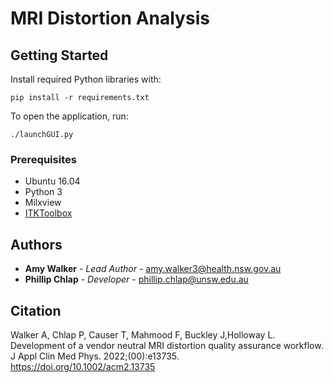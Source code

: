 # MRI Distortion Analysis



## Getting Started

Install required Python libraries with:

```
pip install -r requirements.txt
```

To open the application, run:

```
./launchGUI.py
```

### Prerequisites

- Ubuntu 16.04
- Python 3
- Milxview
- [ITKToolbox](https://bitbucket.org/swscsmedphys/itktoolbox)

## Authors

* **Amy Walker** - *Lead Author* - [amy.walker3@health.nsw.gov.au](amy.walker3@health.nsw.gov.au)
* **Phillip Chlap** - *Developer* - [phillip.chlap@unsw.edu.au](phillip.chlap@unsw.edu.au)

## Citation
Walker A, Chlap P, Causer T, Mahmood F, Buckley J,Holloway L. Development of a vendor neutral MRI distortion quality assurance workflow. J Appl Clin Med Phys. 2022;(00):e13735. https://doi.org/10.1002/acm2.13735
